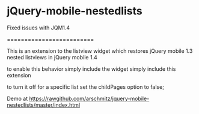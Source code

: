 jQuery-mobile-nestedlists
=========================

Fixed issues with JQM1.4 

=========================

This is an extension to the listview widget which
restores jQuery mobile 1.3 nested listviews in jQuery mobile 1.4

to enable this behavior simply include the widget simply include this extension

to turn it off for a specific list set the childPages option to false;

Demo at https://rawgithub.com/arschmitz/jquery-mobile-nestedlists/master/index.html
